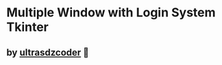 # Multiple Window with Login System Tkinter 
## by  [ultrasdzcoder](https://www.youtube.com/c/UltrasDzCoder?sub_confirmation=1) 🧡


